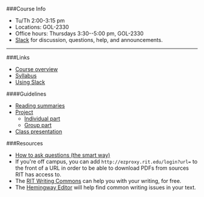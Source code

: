 ###Course Info
<div class="nolist" markdown="1">

- Tu/Th 2:00-3:15 pm
- Locations: GOL-2330
- Office hours: Thursdays 3:30--5:00 pm, GOL-2330
- [Slack](using_slack.html) for discussion, questions, help, and
	announcements.

</div>

<hr>

###Links
- [Course overview](index.html)
- [Syllabus](syllabus.html)
- [Using Slack](using_slack.html)

####Guidelines
- [Reading summaries](summaries.html)
- [Project](project_guidelines.html)
	- [Individual part](project_individual.html)
	- [Group part](project_group.html)
- [Class presentation](presentation_guidelines.html)

###Resources
- [How to ask questions (the smart
	way)](http://www.catb.org/esr/faqs/smart-questions.html#intro)
- If you're off campus, you can add
	`http://ezproxy.rit.edu/login?url=` to the front of a URL in order to
	be able to download PDFs from sources RIT has access to.
- The [RIT Writing
	Commons](https://www.rit.edu/academicaffairs/writing/about-us)
	can help you with your writing, for free.
- The [Hemingway Editor](http://hemingwayapp.com/) will help find
	common writing issues in your text.
